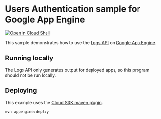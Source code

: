 # Users Authentication sample for Google App Engine

<a href="https://console.cloud.google.com/cloudshell/open?git_repo=https://github.com/GoogleCloudPlatform/java-docs-samples&page=editor&open_in_editor=appengine-java8/logs/README.md">
<img alt="Open in Cloud Shell" src ="http://gstatic.com/cloudssh/images/open-btn.png"></a>

This sample demonstrates how to use the [Logs API][log-docs] on [Google App
Engine][ae-docs].

[log-docs]: https://cloud.google.com/appengine/docs/java/logs/
[ae-docs]: https://cloud.google.com/appengine/docs/java/

## Running locally

The Logs API only generates output for deployed apps, so this program should not be run locally.

## Deploying

This example uses the
[Cloud SDK maven plugin](https://cloud.google.com/appengine/docs/java/tools/using-maven).

    mvn appengine:deploy
